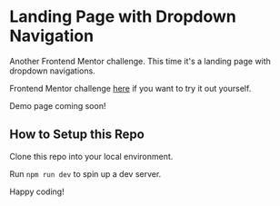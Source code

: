 # Landing Page with Dropdown Navigation

Another Frontend Mentor challenge. This time it's a landing page with dropdown navigations.

Frontend Mentor challenge [here](https://www.frontendmentor.io/challenges/intro-section-with-dropdown-navigation-ryaPetHE5) if you want to try it out yourself.

Demo page coming soon!

## How to Setup this Repo

Clone this repo into your local environment.

Run `npm run dev` to spin up a dev server.

Happy coding!
